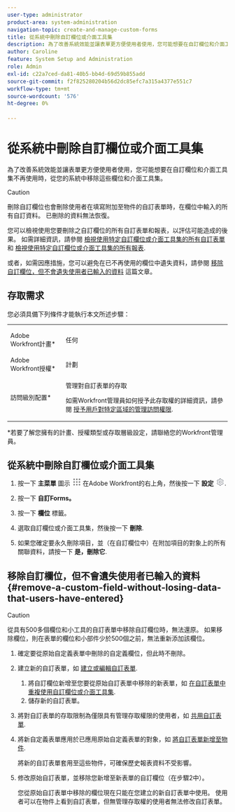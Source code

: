 ```yaml
---
user-type: administrator
product-area: system-administration
navigation-topic: create-and-manage-custom-forms
title: 從系統中刪除自訂欄位或介面工具集
description: 為了改善系統效能並讓表單更方便使用者使用，您可能想要在自訂欄位和介面工具集不再使用時，從您的系統中移除這些欄位和介面工具集。
author: Caroline
feature: System Setup and Administration
role: Admin
exl-id: c22a7ced-da81-40b5-bb4d-69d59b855add
source-git-commit: f2f825280204b56d2dc85efc7a315a4377e551c7
workflow-type: tm+mt
source-wordcount: '576'
ht-degree: 0%

---
```


# 從系統中刪除自訂欄位或介面工具集

為了改善系統效能並讓表單更方便使用者使用，您可能想要在自訂欄位和介面工具集不再使用時，從您的系統中移除這些欄位和介面工具集。

>[!CAUTION]
>
>刪除自訂欄位也會刪除使用者在填寫附加至物件的自訂表單時，在欄位中輸入的所有自訂資料。 已刪除的資料無法恢復。
>
>您可以檢視使用您要刪除之自訂欄位的所有自訂表單和報表，以評估可能造成的後果。 如需詳細資訊，請參閱 [檢視使用特定自訂欄位或介面工具集的所有自訂表單](../../../administration-and-setup/customize-workfront/create-manage-custom-forms/view-all-custom-forms-that-use-a-particular-custom-field.md) 和 [檢視使用特定自訂欄位或介面工具集的所有報表](../../../administration-and-setup/customize-workfront/create-manage-custom-forms/view-all-reports-that-use-a-particular-custom-field.md).
>
>或者，如需因應措施，您可以避免在已不再使用的欄位中遺失資料，請參閱 [移除自訂欄位，但不會遺失使用者已輸入的資料](#remove-a-custom-field-without-losing-data-that-users-have-entered) 這篇文章。

## 存取需求

您必須具備下列條件才能執行本文所述步驟：

<table style="table-layout:auto"> 
 <col> 
 <col> 
 <tbody> 
  <tr data-mc-conditions=""> 
   <td role="rowheader"> <p>Adobe Workfront計畫*</p> </td> 
   <td>任何</td> 
  </tr> 
  <tr> 
   <td role="rowheader">Adobe Workfront授權*</td> 
   <td>計劃</td> 
  </tr> 
  <tr data-mc-conditions=""> 
   <td role="rowheader">訪問級別配置*</td> 
   <td> <p>管理對自訂表單的存取</p> <p>如需Workfront管理員如何授予此存取權的詳細資訊，請參閱 <a href="../../../administration-and-setup/add-users/configure-and-grant-access/grant-users-admin-access-certain-areas.md" class="MCXref xref">授予用戶對特定區域的管理訪問權限</a>.</p> </td> 
  </tr> 
 </tbody> 
</table>

&#42;若要了解您擁有的計畫、授權類型或存取層級設定，請聯絡您的Workfront管理員。

## 從系統中刪除自訂欄位或介面工具集

1. 按一下 **主菜單** 圖示 ![](assets/main-menu-icon.png) 在Adobe Workfront的右上角，然後按一下 **設定** ![](assets/gear-icon-settings.png).

1. 按一下 **自訂Forms。**
1. 按一下 **欄位** 標籤。
1. 選取自訂欄位或介面工具集，然後按一下 **刪除**.
1. 如果您確定要永久刪除項目，並（在自訂欄位中）在附加項目的對象上的所有關聯資料，請按一下 **是，刪除它**.

## 移除自訂欄位，但不會遺失使用者已輸入的資料 {#remove-a-custom-field-without-losing-data-that-users-have-entered}

>[!CAUTION]
>
>從具有500多個欄位和小工具的自訂表單中移除自訂欄位時，無法還原。 如果移除欄位，則在表單的欄位和小部件少於500個之前，無法重新添加該欄位。

1. 確定要從原始自定義表單中刪除的自定義欄位，但此時不刪除。
1. 建立新的自訂表單，如 [建立或編輯自訂表單](../../../administration-and-setup/customize-workfront/create-manage-custom-forms/create-or-edit-a-custom-form.md).

   1. 將自訂欄位新增至您要從原始自訂表單中移除的新表單，如 [在自訂表單中重複使用自訂欄位或介面工具集](../../../administration-and-setup/customize-workfront/create-manage-custom-forms/reuse-an-existing-field.md).
   1. 儲存新的自訂表單。

1. 將對自訂表單的存取限制為僅限具有管理存取權限的使用者，如 [共用自訂表單](../../../administration-and-setup/customize-workfront/create-manage-custom-forms/share-access-to-a-custom-form.md).
1. 將新自定義表單應用於已應用原始自定義表單的對象，如 [將自訂表單新增至物件](../../../workfront-basics/work-with-custom-forms/add-a-custom-form-to-an-object.md).

   將新的自訂表單套用至這些物件，可確保歷史報表資料不受影響。

1. 修改原始自訂表單，並移除您新增至新表單的自訂欄位（在步驟2中）。

   您從原始自訂表單中移除的欄位現在只能在您建立的新自訂表單中使用。 使用者可以在物件上看到自訂表單，但無管理存取權的使用者無法修改自訂表單。
